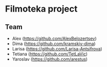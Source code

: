 # Filmoteka project

## Team

- Alex (https://github.com/AlexBelozertsev)
- Dima (https://github.com/kramskiy-dima)
- Larisa (https://github.com/Larisa-Antsifrova)
- Tetiana (https://github.com/TetLaVic)
- Yaroslav (https://github.com/arestus)

